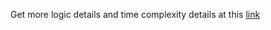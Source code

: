 Get more logic details and time complexity details at this [link](https://www.geeksforgeeks.org/bubble-sort/)